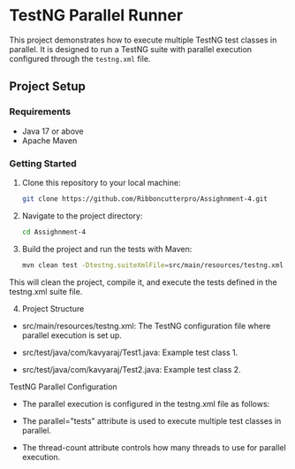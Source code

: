 # TestNG Parallel Runner

This project demonstrates how to execute multiple TestNG test classes in parallel. It is designed to run a TestNG suite with parallel execution configured through the `testng.xml` file.

## Project Setup

### Requirements
- Java 17 or above
- Apache Maven

### Getting Started

1. Clone this repository to your local machine:
   ```bash
   git clone https://github.com/Ribboncutterpro/Assighnment-4.git
2. Navigate to the project directory:
    ```bash
    cd Assighnment-4

3. Build the project and run the tests with Maven:
    ```bash
    mvn clean test -Dtestng.suiteXmlFile=src/main/resources/testng.xml

This will clean the project, compile it, and execute the tests defined in the testng.xml suite file.

4. Project Structure
- src/main/resources/testng.xml: The TestNG configuration file where parallel execution is set up.

- src/test/java/com/kavyaraj/Test1.java: Example test class 1.

- src/test/java/com/kavyaraj/Test2.java: Example test class 2.

TestNG Parallel Configuration

- The parallel execution is configured in the testng.xml file as follows:

- The parallel="tests" attribute is used to execute multiple test classes in parallel.

- The thread-count attribute controls how many threads to use for parallel execution.
